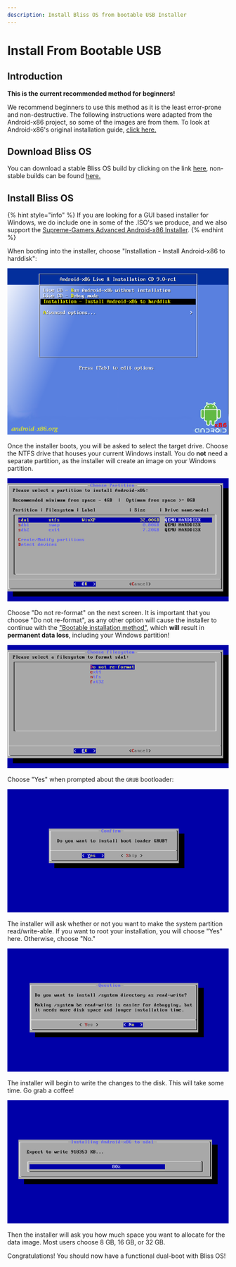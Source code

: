 ```yaml
---
description: Install Bliss OS from bootable USB Installer
---
```


# Install From Bootable USB

## Introduction

**This is the current recommended method for beginners!**

We recommend beginners to use this method as it is the least error-prone and non-destructive. The following instructions were adapted from the Android-x86 project, so some of the images are from them. To look at Android-x86's original installation guide, [click here.](https://www.android-x86.org/installhowto.html)

## Download Bliss OS

You can download a stable Bliss OS build by clicking on the link [here](https://sourceforge.net/projects/blissos-x86/), non-stable builds can be found [here.](https://sourceforge.net/projects/blissos-x86/)

## Install Bliss OS

{% hint style="info" %}
If you are looking for a GUI based installer for Windows, we do include one in some of the .ISO's we produce, and we also support the [Supreme-Gamers Advanced Android-x86 Installer](https://supreme-gamers.com/r/advanced-android-x86-installer-for-windows.61/).
{% endhint %}

When booting into the installer, choose "Installation - Install Android-x86 to harddisk":

![Booting into the installer](../.gitbook/assets/booting-into-installer.png)

Once the installer boots, you will be asked to select the target drive. Choose the NTFS drive that houses your current Windows install. You do **not** need a separate partition, as the installer will create an image on your Windows partition.

![Choose partition](../.gitbook/assets/choose-partition.png)

Choose "Do not re-format" on the next screen. It is important that you choose "Do not re-format", as any other option will cause the installer to continue with the ["Bootable installation method"](install-from-bootable-usb.md#bootable-installation-method-mbruefiesp-3264-bit), which **will** result in **permanent data loss**, including your Windows partition!

![Do not reformat](../.gitbook/assets/do-not-reformat.png)

Choose "Yes" when prompted about the `GRUB` bootloader:

![Install GRUB](../.gitbook/assets/install-grub.png)

The installer will ask whether or not you want to make the system partition read/write-able. If you want to root your installation, you will choose "Yes" here. Otherwise, choose "No."

![Root installation](../.gitbook/assets/root-installation.png)

The installer will begin to write the changes to the disk. This will take some time. Go grab a coffee!

![Grab a coffee](../.gitbook/assets/grab-a-coffee.png)

Then the installer will ask you how much space you want to allocate for the data image. Most users choose 8 GB, 16 GB, or 32 GB.

Congratulations! You should now have a functional dual-boot with Bliss OS!

